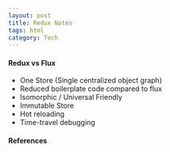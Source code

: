 ```yaml
---
layout: post
title: Redux Notes
tags: html
category: Tech
---
```


#### Redux vs Flux ####

- One Store (Single centralized object graph)  
- Reduced boilerplate code compared to flux  
- Isomorphic / Universal Friendly  
- Immutable Store  
- Hot reloading  
- Time-travel debugging  


#### References ####

